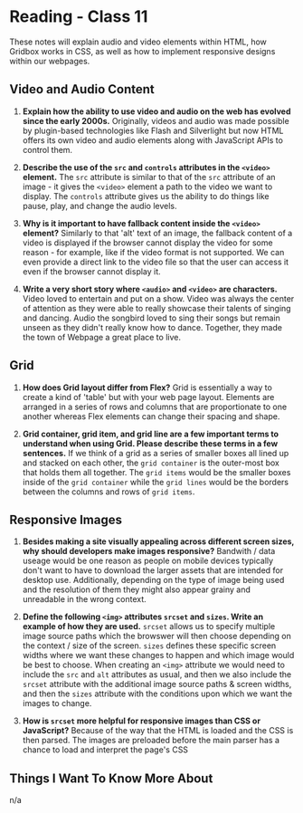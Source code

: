 # Reading - Class 11

These notes will explain audio and video elements within HTML, how Gridbox works in CSS, as well as how to implement responsive designs within our webpages.

## Video and Audio Content

1. **Explain how the ability to use video and audio on the web has evolved since the early 2000s.** Originally, videos and audio was made possible by plugin-based technologies like Flash and Silverlight but now HTML offers its own video and audio elements along with JavaScript APIs to control them.

2. **Describe the use of the `src` and `controls` attributes in the `<video>` element.** The `src` attribute is similar to that of the `src` attribute of an image - it gives the `<video>` element a path to the video we want to display. The `controls` attribute gives us the ability to do things like pause, play, and change the audio levels.

3. **Why is it important to have fallback content inside the `<video>` element?** Similarly to that 'alt' text of an image, the fallback content of a video is displayed if the browser cannot display the video for some reason - for example, like if the video format is not supported. We can even provide a direct link to the video file so that the user can access it even if the browser cannot display it.

4. **Write a very short story where `<audio>` and `<video>` are characters.** Video loved to entertain and put on a show. Video was always the center of attention as they were able to really showcase their talents of singing and dancing. Audio the songbird loved to sing their songs but remain unseen as they didn't really know how to dance. Together, they made the town of Webpage a great place to live.

## Grid

1. **How does Grid layout differ from Flex?** Grid is essentially a way to create a kind of 'table' but with your web page layout. Elements are arranged in a series of rows and columns that are proportionate to one another whereas Flex elements can change their spacing and shape.

2. **Grid container, grid item, and grid line are a few important terms to understand when using Grid. Please describe these terms in a few sentences.** If we think of a grid as a series of smaller boxes all lined up and stacked on each other, the `grid container` is the outer-most box that holds them all together. The `grid items` would be the smaller boxes inside of the `grid container` while the `grid lines` would be the borders between the columns and rows of `grid items`.

## Responsive Images

1. **Besides making a site visually appealing across different screen sizes, why should developers make images responsive?** Bandwith / data useage would be one reason as people on mobile devices typically don't want to have to download the larger assets that are intended for desktop use. Additionally, depending on the type of image being used and the resolution of them they might also appear grainy and unreadable in the wrong context.

2. **Define the following `<img>` attributes `srcset` and `sizes`. Write an example of how they are used.** `srcset` allows us to specify multiple image source paths which the browswer will then choose depending on the context / size of the screen. `sizes` defines these specific screen widths where we want these changes to happen and which image would be best to choose. When creating an `<img>` attribute we would need to include the `src` and `alt` attributes as usual, and then we also include the `srcset` attribute with the additional image source paths & screen widths, and then the `sizes` attribute with the  conditions upon which we want the images to change.

3. **How is `srcset` more helpful for responsive images than CSS or JavaScript?** Because of the way that the HTML is loaded and the CSS is then parsed. The images are preloaded before the main parser has a chance to load and interpret the page's CSS

## Things I Want To Know More About

n/a